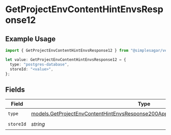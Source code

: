 # GetProjectEnvContentHintEnvsResponse12

## Example Usage

```typescript
import { GetProjectEnvContentHintEnvsResponse12 } from "@simplesagar/vercel/models/getprojectenvop.js";

let value: GetProjectEnvContentHintEnvsResponse12 = {
  type: "postgres-database",
  storeId: "<value>",
};
```

## Fields

| Field                                                                                                                                                                      | Type                                                                                                                                                                       | Required                                                                                                                                                                   | Description                                                                                                                                                                |
| -------------------------------------------------------------------------------------------------------------------------------------------------------------------------- | -------------------------------------------------------------------------------------------------------------------------------------------------------------------------- | -------------------------------------------------------------------------------------------------------------------------------------------------------------------------- | -------------------------------------------------------------------------------------------------------------------------------------------------------------------------- |
| `type`                                                                                                                                                                     | [models.GetProjectEnvContentHintEnvsResponse200ApplicationJSONResponseBody312Type](../models/getprojectenvcontenthintenvsresponse200applicationjsonresponsebody312type.md) | :heavy_check_mark:                                                                                                                                                         | N/A                                                                                                                                                                        |
| `storeId`                                                                                                                                                                  | *string*                                                                                                                                                                   | :heavy_check_mark:                                                                                                                                                         | N/A                                                                                                                                                                        |